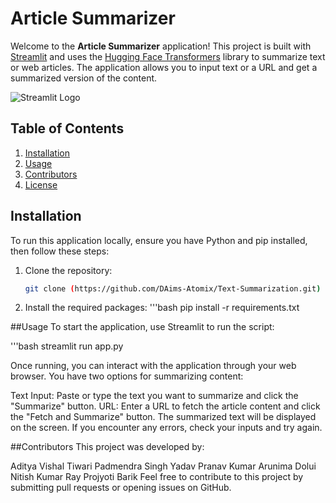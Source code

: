 # Article Summarizer

Welcome to the **Article Summarizer** application! This project is built with [Streamlit](https://streamlit.io) and uses the [Hugging Face Transformers](https://huggingface.co/transformers/) library to summarize text or web articles. The application allows you to input text or a URL and get a summarized version of the content.

![Streamlit Logo](https://streamlit.io/images/brand/streamlit-mark-color.png)

## Table of Contents
1. [Installation](#installation)
2. [Usage](#usage)
3. [Contributors](#contributors)
4. [License](#license)

## Installation

To run this application locally, ensure you have Python and pip installed, then follow these steps:

1. Clone the repository:
   ```bash
   git clone (https://github.com/DAims-Atomix/Text-Summarization.git)
   
2. Install the required packages:
   '''bash
   pip install -r requirements.txt

##Usage
To start the application, use Streamlit to run the script:

 '''bash
 streamlit run app.py
 
Once running, you can interact with the application through your web browser. You have two options for summarizing content:

Text Input: Paste or type the text you want to summarize and click the "Summarize" button.
URL: Enter a URL to fetch the article content and click the "Fetch and Summarize" button.
The summarized text will be displayed on the screen. If you encounter any errors, check your inputs and try again.

##Contributors
This project was developed by:

Aditya Vishal Tiwari
Padmendra Singh Yadav
Pranav Kumar
Arunima Dolui
Nitish Kumar Ray
Projyoti Barik
Feel free to contribute to this project by submitting pull requests or opening issues on GitHub.


